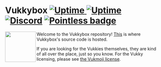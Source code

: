 # Vukkybox [![Uptime](https://img.shields.io/endpoint?url=https%3A%2F%2Fraw.githubusercontent.com%2Flitdevs%2Fupptime%2Fmaster%2Fapi%2Fvukkybox%2Fuptime.json) ![Uptime](https://img.shields.io/endpoint?url=https%3A%2F%2Fraw.githubusercontent.com%2Flitdevs%2Fupptime%2Fmaster%2Fapi%2Fvukkybox%2Fresponse-time.json)](https://status.litdevs.org) [![Discord](https://img.shields.io/discord/868937321402204220?color=5865f2&label=chat&logo=discord&logoColor=7289da)](https://discord.gg/z5tmTWU7Qw) [![Pointless badge](https://img.shields.io/badge/pointless%20badges%3F-we%20have%20em-success)](https://shields.io)
<img align="left" width="100" height="100" src="https://vukkybox.com/resources/icons/192.png">

Welcome to the Vukkybox repository! [This](https://github.com/litdevs/vukkybox) is where Vukkybox's source code is hosted.

If you are looking for the Vukkies themselves, they are kind of all over the place, just so you know. For the Vukky licensing, please see [the Vukmoji license](https://github.com/Vukkyy/vukmoji/blob/master/LICENSE).
